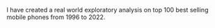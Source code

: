 I have created a real world exploratory analysis on top 100 best selling mobile phones from 1996 to 2022.
